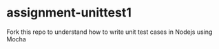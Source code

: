 # assignment-unittest1
Fork this repo to understand how to write unit test cases in Nodejs using Mocha
